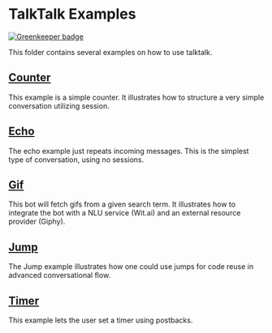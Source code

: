 # TalkTalk Examples

[![Greenkeeper badge](https://badges.greenkeeper.io/mitoai/talktalk-examples.svg?token=b5b2408a9c3623e5bab6e55b1832a6c23c2db2099e12123cb944a7a921bf6d2b&ts=1503922566493)](https://greenkeeper.io/)

This folder contains several examples on how to use talktalk.

## [Counter](./cli/counter)

This example is a simple counter. It illustrates how to structure a very simple 
conversation utilizing session.


## [Echo](./cli/echo)

The echo example just repeats incoming messages. This is the simplest type of conversation, using no 
sessions.

## [Gif](./cli/gif)

This bot will fetch gifs from a given search term. It illustrates how to integrate the bot
with a NLU service (Wit.ai) and an external resource provider (Giphy).

## [Jump](./cli/jump)

The Jump example illustrates how one could use jumps for code reuse in advanced conversational flow.

## [Timer](./cli/timer)

This example lets the user set a timer using postbacks.
